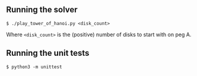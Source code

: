 ## Running the solver

```
$ ./play_tower_of_hanoi.py <disk_count>
```

Where `<disk_count>` is the (positive) number of disks to start with on peg A.

## Running the unit tests

```
$ python3 -m unittest
```
